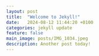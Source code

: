 ```yaml
---
layout: post
title:  "Welcome to Jekyll!"
date:   2024-08-12 11:44:20 +0100
categories: jekyll update
feature: false
main_image: posts/IMG_1034.jpeg
description: Another post today!
---
```

